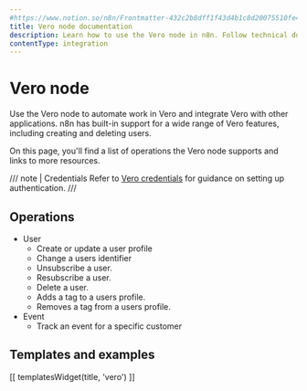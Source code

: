 ```yaml
---
#https://www.notion.so/n8n/Frontmatter-432c2b8dff1f43d4b1c8d20075510fe4
title: Vero node documentation
description: Learn how to use the Vero node in n8n. Follow technical documentation to integrate Vero node into your workflows.
contentType: integration
---
```


# Vero node

Use the Vero node to automate work in Vero and integrate Vero with other applications. n8n has built-in support for a wide range of Vero features, including creating and deleting users. 

On this page, you'll find a list of operations the Vero node supports and links to more resources.

/// note | Credentials
Refer to [Vero credentials](/integrations/builtin/credentials/vero/) for guidance on setting up authentication. 
///

## Operations

* User
    * Create or update a user profile
    * Change a users identifier
    * Unsubscribe a user.
    * Resubscribe a user.
    * Delete a user.
    * Adds a tag to a users profile.
    * Removes a tag from a users profile.
* Event
    * Track an event for a specific customer

## Templates and examples

<!-- see https://www.notion.so/n8n/Pull-in-templates-for-the-integrations-pages-37c716837b804d30a33b47475f6e3780 -->
[[ templatesWidget(title, 'vero') ]]
